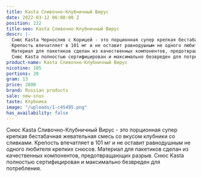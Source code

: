 ```yaml
---
title: Kasta Сливочно-Клубничный Вирус
date: 2022-03-12 06:08:00 Z
position: 222
title-seo: Kasta Сливочно-Клубничный Вирус
descr: |-
  Снюс Kasta Чернослив с Корицей - это порционная супер крепкая бестабачная жевательная смесь со вкусом клубники со сливками.
  Крепость впечатляет в 101 мг и не оставит равнодушным не одного любителя крепких снюсов.
  Материал для пакетиков сделан из качественных компонентов, предотвращающих разрыв.
  Снюс Kasta полностью сертифицирован и максимально безвреден для потребления.
product-name: Kasta Сливочно-Клубничный Вирус
nicotine: 105
portions: 20
gram: 13
price: 2800
brand: Russian products
sale: new-snus
taste: Клубника
image: "/uploads/1-c45495.png"
has_availability: false
---
```


Снюс Kasta Сливочно-Клубничный Вирус - это порционная супер крепкая бестабачная жевательная смесь со вкусом клубники со сливками.
Крепость впечатляет в 101 мг и не оставит равнодушным не одного любителя крепких снюсов.
Материал для пакетиков сделан из качественных компонентов, предотвращающих разрыв.
Снюс Kasta полностью сертифицирован и максимально безвреден для потребления.
